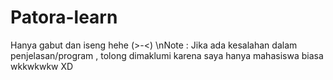# Patora-learn
Hanya gabut dan iseng hehe (>-<)
\nNote : Jika ada kesalahan dalam penjelasan/program , tolong dimaklumi karena saya hanya mahasiswa biasa wkkwkwkw XD
